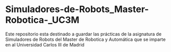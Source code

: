 # Simuladores-de-Robots_Master-Robotica-_UC3M
Este repositorio esta destinado a guardar las prácticas de la asignatura de Simuladores de Robots del Master de Robotica y Automática que se imparte en al Universidad Carlos III de Madrid
